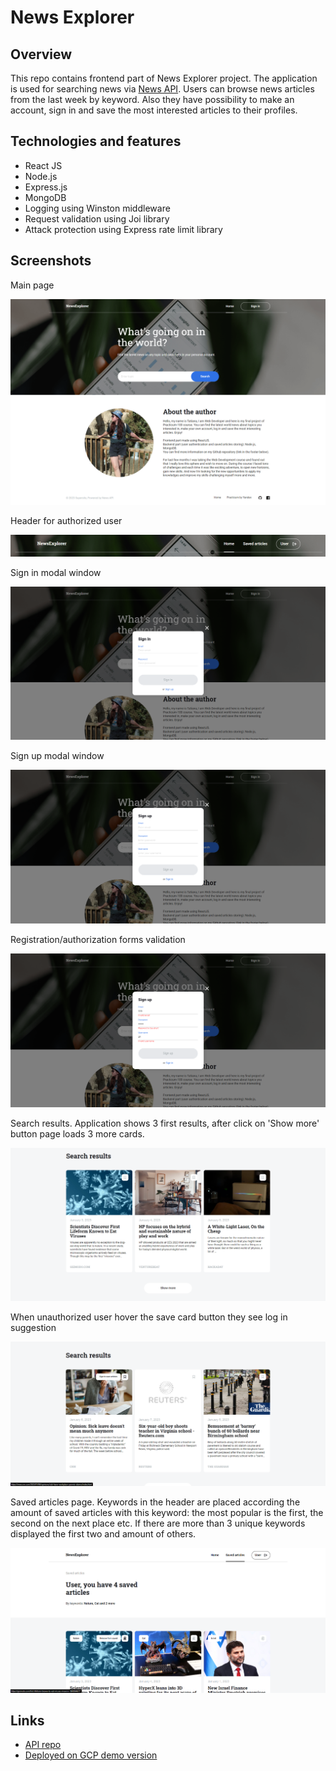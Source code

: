 # News Explorer

## Overview

This repo contains frontend part of News Explorer project. The application is used for searching news via [News API](https://newsapi.org/). Users can browse news articles from the last week by keyword. Also they have possibility to make an account, sign in and save the most interested articles to their profiles. 

## Technologies and features

* React JS
* Node.js
* Express.js
* MongoDB
* Logging using Winston middleware
* Request validation using Joi library
* Attack protection using Express rate limit library

## Screenshots

Main page

![Main page](https://github.com/TatianaBialik/news-explorer-frontend/blob/main/screenshots/the%20whole%20page.png)

Header for authorized user

![Authorized header](https://github.com/TatianaBialik/news-explorer-frontend/blob/main/screenshots/authorized%20header.png)

Sign in modal window

![Sign in](https://github.com/TatianaBialik/news-explorer-frontend/blob/main/screenshots/sign%20in.png)

Sign up modal window

![Sign up](https://github.com/TatianaBialik/news-explorer-frontend/blob/main/screenshots/sign%20up.png)

Registration/authorization forms validation

![Validation](https://github.com/TatianaBialik/news-explorer-frontend/blob/main/screenshots/validation.png)

Search results. Application shows 3 first results, after click on 'Show more' button page loads 3 more cards.

![Search results](https://github.com/TatianaBialik/news-explorer-frontend/blob/main/screenshots/search%20results.png)

When unauthorized user hover the save card button they see log in suggestion

![Unauthorized save button](https://github.com/TatianaBialik/news-explorer-frontend/blob/main/screenshots/unauthorized%20to%20save.png)

Saved articles page. Keywords in the header are placed according the amount of saved articles with this keyword: the most popular is the first, the second on the next place etc. If there are more than 3 unique keywords displayed the first two and amount of others. 

![Saved articles](https://github.com/TatianaBialik/news-explorer-frontend/blob/main/screenshots/saved.png)

## Links

* [API repo](https://github.com/TatianaBialik/news-explorer-api)
* [Deployed on GCP demo version](https://www.my-news-explorer.students.nomoredomainssbs.ru/)
